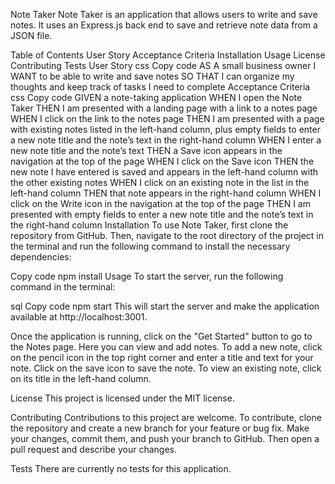 
Note Taker
Note Taker is an application that allows users to write and save notes. It uses an Express.js back end to save and retrieve note data from a JSON file.

Table of Contents
User Story
Acceptance Criteria
Installation
Usage
License
Contributing
Tests
User Story
css
Copy code
AS A small business owner
I WANT to be able to write and save notes
SO THAT I can organize my thoughts and keep track of tasks I need to complete
Acceptance Criteria
css
Copy code
GIVEN a note-taking application
WHEN I open the Note Taker
THEN I am presented with a landing page with a link to a notes page
WHEN I click on the link to the notes page
THEN I am presented with a page with existing notes listed in the left-hand column, plus empty fields to enter a new note title and the note’s text in the right-hand column
WHEN I enter a new note title and the note’s text
THEN a Save icon appears in the navigation at the top of the page
WHEN I click on the Save icon
THEN the new note I have entered is saved and appears in the left-hand column with the other existing notes
WHEN I click on an existing note in the list in the left-hand column
THEN that note appears in the right-hand column
WHEN I click on the Write icon in the navigation at the top of the page
THEN I am presented with empty fields to enter a new note title and the note’s text in the right-hand column
Installation
To use Note Taker, first clone the repository from GitHub. Then, navigate to the root directory of the project in the terminal and run the following command to install the necessary dependencies:

Copy code
npm install
Usage
To start the server, run the following command in the terminal:

sql
Copy code
npm start
This will start the server and make the application available at http://localhost:3001.

Once the application is running, click on the "Get Started" button to go to the Notes page. Here you can view and add notes. To add a new note, click on the pencil icon in the top right corner and enter a title and text for your note. Click on the save icon to save the note. To view an existing note, click on its title in the left-hand column.

License
This project is licensed under the MIT license.

Contributing
Contributions to this project are welcome. To contribute, clone the repository and create a new branch for your feature or bug fix. Make your changes, commit them, and push your branch to GitHub. Then open a pull request and describe your changes.

Tests
There are currently no tests for this application.